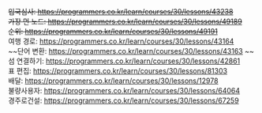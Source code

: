 ~~입국심사: https://programmers.co.kr/learn/courses/30/lessons/43238    
가장 먼 노드: https://programmers.co.kr/learn/courses/30/lessons/49189   
순위: https://programmers.co.kr/learn/courses/30/lessons/49191~~      
여행 경로: https://programmers.co.kr/learn/courses/30/lessons/43164   
~~단어 변환: https://programmers.co.kr/learn/courses/30/lessons/43163   ~~
섬 연결하기: https://programmers.co.kr/learn/courses/30/lessons/42861  
표 편집: https://programmers.co.kr/learn/courses/30/lessons/81303  
배달: https://programmers.co.kr/learn/courses/30/lessons/12978    
불량사용자: https://programmers.co.kr/learn/courses/30/lessons/64064       
경주로건설: https://programmers.co.kr/learn/courses/30/lessons/67259
